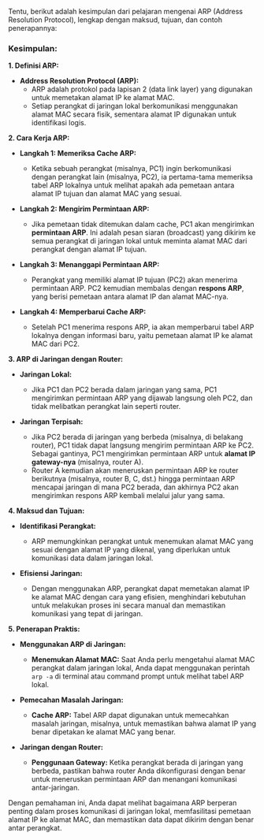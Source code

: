 Tentu, berikut adalah kesimpulan dari pelajaran mengenai ARP (Address Resolution Protocol), lengkap dengan maksud, tujuan, dan contoh penerapannya:

### **Kesimpulan:**

**1. Definisi ARP:**

- **Address Resolution Protocol (ARP):**
  - ARP adalah protokol pada lapisan 2 (data link layer) yang digunakan untuk memetakan alamat IP ke alamat MAC.
  - Setiap perangkat di jaringan lokal berkomunikasi menggunakan alamat MAC secara fisik, sementara alamat IP digunakan untuk identifikasi logis.

**2. Cara Kerja ARP:**

- **Langkah 1: Memeriksa Cache ARP:**
  - Ketika sebuah perangkat (misalnya, PC1) ingin berkomunikasi dengan perangkat lain (misalnya, PC2), ia pertama-tama memeriksa tabel ARP lokalnya untuk melihat apakah ada pemetaan antara alamat IP tujuan dan alamat MAC yang sesuai.

- **Langkah 2: Mengirim Permintaan ARP:**
  - Jika pemetaan tidak ditemukan dalam cache, PC1 akan mengirimkan **permintaan ARP**. Ini adalah pesan siaran (broadcast) yang dikirim ke semua perangkat di jaringan lokal untuk meminta alamat MAC dari perangkat dengan alamat IP tujuan.

- **Langkah 3: Menanggapi Permintaan ARP:**
  - Perangkat yang memiliki alamat IP tujuan (PC2) akan menerima permintaan ARP. PC2 kemudian membalas dengan **respons ARP**, yang berisi pemetaan antara alamat IP dan alamat MAC-nya.

- **Langkah 4: Memperbarui Cache ARP:**
  - Setelah PC1 menerima respons ARP, ia akan memperbarui tabel ARP lokalnya dengan informasi baru, yaitu pemetaan alamat IP ke alamat MAC dari PC2.

**3. ARP di Jaringan dengan Router:**

- **Jaringan Lokal:**
  - Jika PC1 dan PC2 berada dalam jaringan yang sama, PC1 mengirimkan permintaan ARP yang dijawab langsung oleh PC2, dan tidak melibatkan perangkat lain seperti router.

- **Jaringan Terpisah:**
  - Jika PC2 berada di jaringan yang berbeda (misalnya, di belakang router), PC1 tidak dapat langsung mengirim permintaan ARP ke PC2. Sebagai gantinya, PC1 mengirimkan permintaan ARP untuk **alamat IP gateway-nya** (misalnya, router A).
  - Router A kemudian akan meneruskan permintaan ARP ke router berikutnya (misalnya, router B, C, dst.) hingga permintaan ARP mencapai jaringan di mana PC2 berada, dan akhirnya PC2 akan mengirimkan respons ARP kembali melalui jalur yang sama.

**4. Maksud dan Tujuan:**

- **Identifikasi Perangkat:**
  - ARP memungkinkan perangkat untuk menemukan alamat MAC yang sesuai dengan alamat IP yang dikenal, yang diperlukan untuk komunikasi data dalam jaringan lokal.

- **Efisiensi Jaringan:**
  - Dengan menggunakan ARP, perangkat dapat memetakan alamat IP ke alamat MAC dengan cara yang efisien, menghindari kebutuhan untuk melakukan proses ini secara manual dan memastikan komunikasi yang tepat di jaringan.

**5. Penerapan Praktis:**

- **Menggunakan ARP di Jaringan:**
  - **Menemukan Alamat MAC:** Saat Anda perlu mengetahui alamat MAC perangkat dalam jaringan lokal, Anda dapat menggunakan perintah `arp -a` di terminal atau command prompt untuk melihat tabel ARP lokal.
  
- **Pemecahan Masalah Jaringan:**
  - **Cache ARP:** Tabel ARP dapat digunakan untuk memecahkan masalah jaringan, misalnya, untuk memastikan bahwa alamat IP yang benar dipetakan ke alamat MAC yang benar.

- **Jaringan dengan Router:**
  - **Penggunaan Gateway:** Ketika perangkat berada di jaringan yang berbeda, pastikan bahwa router Anda dikonfigurasi dengan benar untuk meneruskan permintaan ARP dan menangani komunikasi antar-jaringan.

Dengan pemahaman ini, Anda dapat melihat bagaimana ARP berperan penting dalam proses komunikasi di jaringan lokal, memfasilitasi pemetaan alamat IP ke alamat MAC, dan memastikan data dapat dikirim dengan benar antar perangkat.